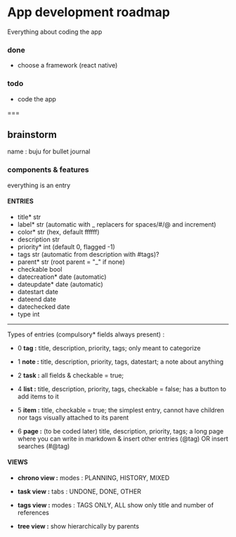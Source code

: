 # App development roadmap

Everything about coding the app

### done

- choose a framework (react native)

### todo

- code the app

===

## brainstorm

name : buju for bullet journal

### components & features

everything is an entry


#### ENTRIES

- title* str
- label* str (automatic with _ replacers for spaces/#/@ and increment)
- color* str (hex, default ffffff)
- description str
- priority* int (default 0, flagged -1)
- tags str (automatic from description with #tags)?
- parent* str (root parent = "_" if none)
- checkable bool
- datecreation* date (automatic)
- dateupdate* date (automatic)
- datestart date
- dateend date
- datechecked date
- type int

---
Types of entries (compulsory* fields always present) :

- 0 **tag :** 
  title, description, priority, tags; 
  only meant to categorize 

- 1 **note :** 
  title, description, priority, tags, datestart; 
  a note about anything 

- 2 **task :** 
  all fields & checkable = true; 

- 4 **list :** 
  title, description, priority, tags, checkable = false; 
  has a button to add items to it 

- 5 **item :** 
  title, checkable = true; 
  the simplest entry, cannot have children nor tags 
  visually attached to its parent 

- 6 **page :** (to be coded later) 
  title, description, priority, tags; 
  a long page where you can write in markdown
  & insert other entries (@tag)
  OR insert searches (#@tag)


#### VIEWS

- **chrono view :** 
  modes : PLANNING, HISTORY, MIXED

- **task view :** 
  tabs : UNDONE, DONE, OTHER

- **tags view :** 
  modes : TAGS ONLY, ALL
  show only title and number of references

- **tree view :** 
  show hierarchically by parents

